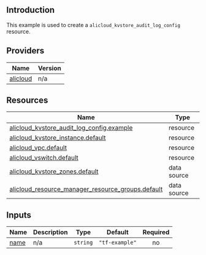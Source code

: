 <!-- BEGIN_TF_DOCS -->
## Introduction

This example is used to create a `alicloud_kvstore_audit_log_config` resource.

## Providers

| Name | Version |
|------|---------|
| <a name="provider_alicloud"></a> [alicloud](#provider\_alicloud) | n/a |

## Resources

| Name | Type |
|------|------|
| [alicloud_kvstore_audit_log_config.example](https://registry.terraform.io/providers/aliyun/alicloud/latest/docs/resources/kvstore_audit_log_config) | resource |
| [alicloud_kvstore_instance.default](https://registry.terraform.io/providers/aliyun/alicloud/latest/docs/resources/kvstore_instance) | resource |
| [alicloud_vpc.default](https://registry.terraform.io/providers/aliyun/alicloud/latest/docs/resources/vpc) | resource |
| [alicloud_vswitch.default](https://registry.terraform.io/providers/aliyun/alicloud/latest/docs/resources/vswitch) | resource |
| [alicloud_kvstore_zones.default](https://registry.terraform.io/providers/aliyun/alicloud/latest/docs/data-sources/kvstore_zones) | data source |
| [alicloud_resource_manager_resource_groups.default](https://registry.terraform.io/providers/aliyun/alicloud/latest/docs/data-sources/resource_manager_resource_groups) | data source |

## Inputs

| Name | Description | Type | Default | Required |
|------|-------------|------|---------|:--------:|
| <a name="input_name"></a> [name](#input\_name) | n/a | `string` | `"tf-example"` | no |
<!-- END_TF_DOCS -->    